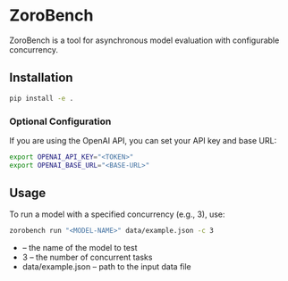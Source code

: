 # ZoroBench

ZoroBench is a tool for asynchronous model evaluation with configurable concurrency.

## Installation

```bash
pip install -e .
```

### Optional Configuration

If you are using the OpenAI API, you can set your API key and base URL:
```bash
export OPENAI_API_KEY="<TOKEN>"
export OPENAI_BASE_URL="<BASE-URL>"
```

## Usage

To run a model with a specified concurrency (e.g., 3), use:

```bash
zorobench run "<MODEL-NAME>" data/example.json -c 3
```

- <MODEL-NAME> – the name of the model to test
- 3 – the number of concurrent tasks
- data/example.json – path to the input data file